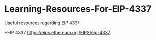 # Learning-Resources-For-EIP-4337
Useful resources regarding EIP 4337


*EIP 4337
  https://eips.ethereum.org/EIPS/eip-4337
